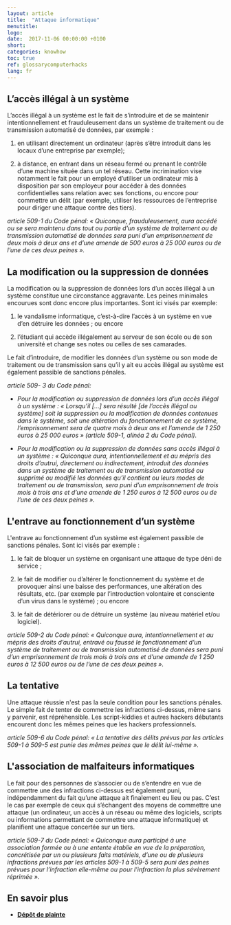 ```yaml
---
layout: article
title:  "Attaque informatique"
menutitle:
logo:
date:  2017-11-06 00:00:00 +0100
short:
categories: knowhow
toc: true
ref: glossarycomputerhacks
lang: fr
---
```


L’accès illégal à un système
----------------------------
L’accès illégal à un système est le fait de s’introduire et de se
maintenir intentionnellement et frauduleusement dans un système de
traitement ou de transmission automatisé de données, par exemple :

1.  en utilisant directement un ordinateur (après s’être introduit dans
    les locaux d’une entreprise par exemple);

2.  à distance, en entrant dans un réseau fermé ou prenant le contrôle
    d’une machine située dans un tel réseau. Cette incrimination vise
    notamment le fait pour un employé d’utiliser un ordinateur mis à
    disposition par son employeur pour accéder à des données
    confidentielles sans relation avec ses fonctions, ou encore pour
    commettre un délit (par exemple, utiliser les ressources de
    l’entreprise pour diriger une attaque contre des tiers).

*article 509-1 du Code pénal: « Quiconque, frauduleusement, aura accédé
ou se sera maintenu dans tout ou partie d’un système de traitement ou de
transmission automatisé de données sera puni d’un emprisonnement de deux
mois à deux ans et d’une amende de 500 euros à 25 000 euros ou de l’une
de ces deux peines ».*


La modification ou la suppression de données
--------------------------------------------
La modification ou la suppression de données lors d’un accès illégal à
un système constitue une circonstance aggravante. Les peines minimales
encourues sont donc encore plus importantes. Sont ici visés par exemple:

1.  le vandalisme informatique, c’est-à-dire l’accès à un système en vue
    d’en détruire les données ; ou encore

2.  l’étudiant qui accède illégalement au serveur de son école ou de son
    université et change ses notes ou celles de ses camarades.

Le fait d’introduire, de modifier les données d’un système ou son mode
de traitement ou de transmission sans qu’il y ait eu accès illégal au
système est également passible de sanctions pénales.

*article 509- 3 du Code pénal:*

-   *Pour la modification ou suppression de données lors d’un accès
    illégal à un système : « Lorsqu’il \[…\] sera résulté \[de l’accès
    illégal au système\] soit la suppression ou la modification de
    données contenues dans le système, soit une altération du
    fonctionnement de ce système, l’emprisonnement sera de quatre mois à
    deux ans et l’amende de 1 250 euros à 25 000 euros » (article 509-1,
    alinéa 2 du Code pénal).*

-   *Pour la modification ou la suppression de données sans accès
    illégal à un système : « Quiconque aura, intentionnellement et au
    mépris des droits d’autrui, directement ou indirectement, introduit
    des données dans un système de traitement ou de transmission
    automatisé ou supprimé ou modifié les données qu’il contient ou
    leurs modes de traitement ou de transmission, sera puni d’un
    emprisonnement de trois mois à trois ans et d’une amende de 1 250
    euros à 12 500 euros ou de l’une de ces deux peines ».*


L'entrave au fonctionnement d’un système
----------------------------------------
L'entrave au fonctionnement d’un système est également passible de
sanctions pénales. Sont ici visés par exemple :

1.  le fait de bloquer un système en organisant une attaque de type déni
    de service ;

2.  le fait de modifier ou d’altérer le fonctionnement du système et de
    provoquer ainsi une baisse des performances, une altération des
    résultats, etc. (par exemple par l’introduction volontaire et
    consciente d’un virus dans le système) ; ou encore

3.  le fait de détériorer ou de détruire un système (au niveau matériel
    et/ou logiciel).

*article 509-2 du Code pénal: « Quiconque aura, intentionnellement et au
mépris des droits d’autrui, entravé ou faussé le fonctionnement d’un
système de traitement ou de transmission automatisé de données sera puni
d’un emprisonnement de trois mois à trois ans et d’une amende de 1 250
euros à 12 500 euros ou de l’une de ces deux peines ».*


La tentative
------------
Une attaque réussie n'est pas la seule condition pour les sanctions
pénales. Le simple fait de tenter de commettre les infractions
ci-dessus, même sans y parvenir, est répréhensible. Les script-kiddies
et autres hackers débutants encourent donc les mêmes peines que les
hackers professionnels.

*article 509-6 du Code pénal: « La tentative des délits prévus par les
articles 509-1 à 509-5 est punie des mêmes peines que le délit
lui-même ».*


L'association de malfaiteurs informatiques
------------------------------------------
Le fait pour des personnes de s’associer ou de s’entendre en vue de
commettre une des infractions ci-dessus est également puni,
indépendamment du fait qu’une attaque ait finalement eu lieu ou pas.
C’est le cas par exemple de ceux qui s’échangent des moyens de commettre
une attaque (un ordinateur, un accès à un réseau ou même des logiciels,
scripts ou informations permettant de commettre une attaque
informatique) et planifient une attaque concertée sur un tiers.

*article 509-7 du Code pénal: « Quiconque aura participé à une  
association formée ou à une entente établie en vue de la préparation,
concrétisée par un ou plusieurs faits matériels, d’une ou de plusieurs
infractions prévues par les articles 509-1 à 509-5 sera puni des peines
prévues pour l’infraction elle-même ou pour l’infraction la plus
sévèrement réprimée ».*


En savoir plus
--------------

-   [**Dépôt de plainte**](https://www.cases.lu/fr/depot-de-plainte.html)
